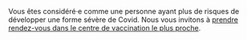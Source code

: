 <div class="conseil">

Vous êtes considéré·e comme une personne ayant plus de risques de développer une forme sévère de Covid. Nous vous invitons à <a href="#conseils-vaccins" class="lien-vaccination">prendre rendez-vous dans le centre de vaccination le plus proche</a>.

</div>
